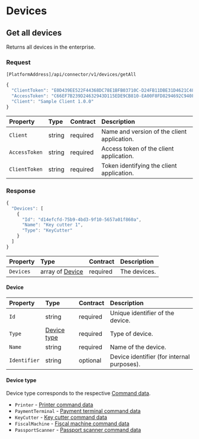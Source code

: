 <!-- AUTOMATICALLY GENERATED, DO NOT MODIFY -->
# Devices

## Get all devices

Returns all devices in the enterprise.

### Request

`[PlatformAddress]/api/connector/v1/devices/getAll`

```javascript
{
  "ClientToken": "E0D439EE522F44368DC78E1BFB03710C-D24FB11DBE31D4621C4817E028D9E1D",
  "AccessToken": "C66EF7B239D24632943D115EDE9CB810-EA00F8FD8294692C940F6B5A8F9453D",
  "Client": "Sample Client 1.0.0"
}
```

| Property | Type | Contract | Description |
| :-- | :-- | :-- | :-- |
| `Client` | string | required | Name and version of the client application. |
| `AccessToken` | string | required | Access token of the client application. |
| `ClientToken` | string | required | Token identifying the client application. |

### Response

```javascript
{
  "Devices": [
    {
      "Id": "d14efcfd-75b9-4bd3-9f10-5657a01f860a",
      "Name": "Key cutter 1",
      "Type": "KeyCutter"
    }
  ]
}
```

| Property | Type | Contract | Description |
| :-- | :-- | :-- | :-- |
| `Devices` | array of [Device](#device) | required | The devices. |

#### Device

| Property | Type | Contract | Description |
| :-- | :-- | :-- | :-- |
| `Id` | string | required | Unique identifier of the device. |
| `Type` | [Device type](#device-type) | required | Type of device. |
| `Name` | string | required | Name of the device. |
| `Identifier` | string | optional | Device identifier (for internal purposes). |

#### Device type
Device type corresponds to the respective [Command data](https://mews-systems.gitbook.io/connector-api/operations/commands#command-data).

* `Printer` - [Printer command data](https://mews-systems.gitbook.io/connector-api/operations/commands#printer-command-data)
* `PaymentTerminal` - [Payment terminal command data](https://mews-systems.gitbook.io/connector-api/operations/commands#payment-terminal-command-data)
* `KeyCutter` - [Key cutter command data](https://mews-systems.gitbook.io/connector-api/operations/commands#key-cutter-command-data)
* `FiscalMachine` - [Fiscal machine command data](https://mews-systems.gitbook.io/connector-api/operations/commands#fiscal-machine-command-data)
* `PassportScanner` - [Passport scanner command data](https://mews-systems.gitbook.io/connector-api/operations/commands#passport-scanner-command-data)
